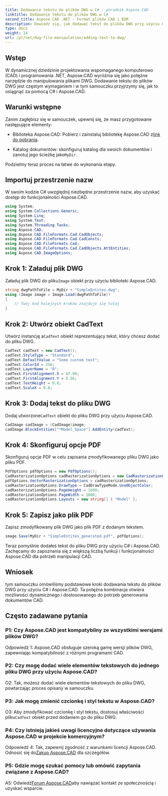 ```yaml
---
title: Dodawanie tekstu do plików DWG w C# - poradnik Aspose.CAD
linktitle: Dodawanie tekstu do plików DWG w C#
second_title: Aspose.CAD .NET - Format plików CAD i BIM
description: Dowiedz się, jak dodawać tekst do plików DWG przy użyciu C# i Aspose.CAD. Postępuj zgodnie z tym samouczkiem krok po kroku, aby zapewnić bezproblemową integrację. Zapoznaj się z dokumentacją Aspose.CAD, aby uzyskać kompleksowe wskazówki.
type: docs
weight: 14
url: /pl/net/dwg-file-manipulation/adding-text-to-dwg/
---
```

## Wstęp

W dynamicznej dziedzinie projektowania wspomaganego komputerowo (CAD) i programowania .NET, Aspose.CAD wyróżnia się jako potężne narzędzie do manipulowania plikami DWG. Dodawanie tekstu do plików DWG jest częstym wymaganiem i w tym samouczku przyjrzymy się, jak to osiągnąć za pomocą C# i Aspose.CAD.

## Warunki wstępne

Zanim zagłębisz się w samouczek, upewnij się, że masz przygotowane następujące elementy:

-  Biblioteka Aspose.CAD: Pobierz i zainstaluj bibliotekę Aspose.CAD z[link do pobrania](https://releases.aspose.com/cad/net/).

-  Katalog dokumentów: skonfiguruj katalog dla swoich dokumentów i zanotuj jego ścieżkę jako`MyDir`.

Podzielmy teraz proces na łatwe do wykonania etapy.

## Importuj przestrzenie nazw

W swoim kodzie C# uwzględnij niezbędne przestrzenie nazw, aby uzyskać dostęp do funkcjonalności Aspose.CAD.

```csharp
using System;
using System.Collections.Generic;
using System.Linq;
using System.Text;
using System.Threading.Tasks;
using Aspose.CAD;
using Aspose.CAD.FileFormats.Cad.CadObjects;
using Aspose.CAD.FileFormats.Cad.CadConsts;
using Aspose.CAD.FileFormats.Cad;
using Aspose.CAD.FileFormats.Cad.CadObjects.AttEntities;
using Aspose.CAD.ImageOptions;
```

## Krok 1: Załaduj plik DWG

 Załaduj plik DWG do pliku`Image` obiekt przy użyciu biblioteki Aspose.CAD.

```csharp
string dwgPathToFile = MyDir + "SimpleEntites.dwg";
using (Image image = Image.Load(dwgPathToFile))
{
    // Twój kod kolejnych kroków znajduje się tutaj
}
```

## Krok 2: Utwórz obiekt CadText

 Utwórz instancję a`CadText` obiekt reprezentujący tekst, który chcesz dodać do pliku DWG.

```csharp
CadText cadText = new CadText();
cadText.StyleType = "Standard";
cadText.DefaultValue = "Some custom text";
cadText.ColorId = 256;
cadText.LayerName = "0";
cadText.FirstAlignment.X = 47.90;
cadText.FirstAlignment.Y = 5.56;
cadText.TextHeight = 0.8;
cadText.ScaleX = 0.0;
```

## Krok 3: Dodaj tekst do pliku DWG

 Dodaj utworzone`CadText` obiekt do pliku DWG przy użyciu Aspose.CAD.

```csharp
CadImage cadImage = (CadImage)image;
cadImage.BlockEntities["*Model_Space"].AddEntity(cadText);
```

## Krok 4: Skonfiguruj opcje PDF

Skonfiguruj opcje PDF w celu zapisania zmodyfikowanego pliku DWG jako pliku PDF.

```csharp
PdfOptions pdfOptions = new PdfOptions();
CadRasterizationOptions cadRasterizationOptions = new CadRasterizationOptions();
pdfOptions.VectorRasterizationOptions = cadRasterizationOptions;
cadRasterizationOptions.DrawType = CadDrawTypeMode.UseObjectColor;
cadRasterizationOptions.PageHeight = 1600;
cadRasterizationOptions.PageWidth = 1600;
cadRasterizationOptions.Layouts = new string[] { "Model" };
```

## Krok 5: Zapisz jako plik PDF

Zapisz zmodyfikowany plik DWG jako plik PDF z dodanym tekstem.

```csharp
image.Save(MyDir + "SimpleEntites_generated.pdf", pdfOptions);
```

Teraz pomyślnie dodałeś tekst do pliku DWG przy użyciu C# i Aspose.CAD. Zachęcamy do zapoznania się z większą liczbą funkcji i funkcjonalności Aspose.CAD dla potrzeb manipulacji CAD.

## Wniosek

tym samouczku omówiliśmy podstawowe kroki dodawania tekstu do plików DWG przy użyciu C# i Aspose.CAD. Ta potężna kombinacja otwiera możliwości dynamicznego i dostosowanego do potrzeb generowania dokumentów CAD.

## Często zadawane pytania

### P1: Czy Aspose.CAD jest kompatybilny ze wszystkimi wersjami plików DWG?

Odpowiedź 1: Aspose.CAD obsługuje szeroką gamę wersji plików DWG, zapewniając kompatybilność z różnymi programami CAD.

### P2: Czy mogę dodać wiele elementów tekstowych do jednego pliku DWG przy użyciu Aspose.CAD?

O2: Tak, możesz dodać wiele elementów tekstowych do pliku DWG, powtarzając proces opisany w samouczku.

### P3: Jak mogę zmienić czcionkę i styl tekstu w Aspose.CAD?

 O3: Aby zmodyfikować czcionkę i styl tekstu, dostosuj właściwości pliku`CadText` obiekt przed dodaniem go do pliku DWG.

### P4: Czy istnieją jakieś uwagi licencyjne dotyczące używania Aspose.CAD w projekcie komercyjnym?

 Odpowiedź 4: Tak, zapewnij zgodność z warunkami licencji Aspose.CAD. Odnosić się do[Zakup Aspose.CAD](https://purchase.aspose.com/buy) dla szczegółów.

### P5: Gdzie mogę szukać pomocy lub omówić zapytania związane z Aspose.CAD?

A5: Odwiedź[Forum Aspose.CAD](https://forum.aspose.com/c/cad/19)aby nawiązać kontakt ze społecznością i uzyskać wsparcie.
